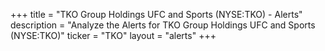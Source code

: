 +++
title = "TKO Group Holdings UFC and Sports (NYSE:TKO) - Alerts"
description = "Analyze the Alerts for TKO Group Holdings UFC and Sports (NYSE:TKO)"
ticker = "TKO"
layout = "alerts"
+++

